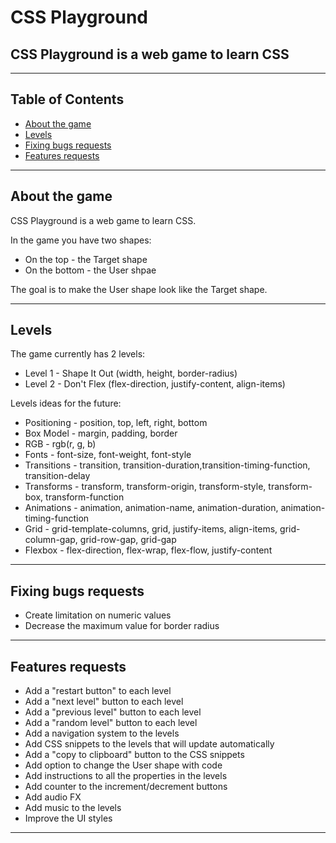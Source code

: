 # CSS Playground

## CSS Playground is a web game to learn CSS

---

## Table of Contents

- [About the game](#about-the-game)
- [Levels](#levels)
- [Fixing bugs requests](#fixing-bugs-requests)
- [Features requests](#features-requests)

--- 

## About the game

CSS Playground is a web game to learn CSS. 

In the game you have two shapes:

- On the top - the Target shape
- On the bottom - the User shpae

The goal is to make the User shape look like the Target shape.

---

## Levels

The game currently has 2 levels:

- Level 1 - Shape It Out (width, height, border-radius)
- Level 2 - Don't Flex (flex-direction, justify-content, align-items)

Levels ideas for the future:

- Positioning - position, top, left, right, bottom
- Box Model - margin, padding, border
- RGB - rgb(r, g, b)
- Fonts - font-size, font-weight, font-style
- Transitions - transition, transition-duration,transition-timing-function, transition-delay
- Transforms - transform, transform-origin, transform-style, transform-box, transform-function
- Animations - animation, animation-name, animation-duration, animation-timing-function
- Grid - grid-template-columns, grid, justify-items, align-items, grid-column-gap, grid-row-gap, grid-gap
- Flexbox - flex-direction, flex-wrap, flex-flow, justify-content

---

## Fixing bugs requests

- Create limitation on numeric values
- Decrease the maximum value for border radius

---

## Features requests

- Add a "restart button" to each level
- Add a "next level" button to each level
- Add a "previous level" button to each level
- Add a "random level" button to each level
- Add a navigation system to the levels
- Add CSS snippets to the levels that will update automatically
- Add a "copy to clipboard" button to the CSS snippets
- Add option to change the User shape with code
- Add instructions to all the properties in the levels
- Add counter to the increment/decrement buttons
- Add audio FX
- Add music to the levels
- Improve the UI styles

---


